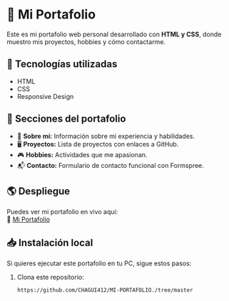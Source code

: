 # 🚀 Mi Portafolio

Este es mi portafolio web personal desarrollado con **HTML y CSS**, donde muestro mis proyectos, hobbies y cómo contactarme.

## 📌 Tecnologías utilizadas
- HTML
- CSS 
- Responsive Design

## 🎯 Secciones del portafolio
- 📖 **Sobre mí:** Información sobre mi experiencia y habilidades.
- 🖥️ **Proyectos:** Lista de proyectos con enlaces a GitHub.
- 🎮 **Hobbies:** Actividades que me apasionan.
- 📬 **Contacto:** Formulario de contacto funcional con Formspree.

## 🌎 Despliegue
Puedes ver mi portafolio en vivo aquí:  
🔗 [Mi Portafolio](http://127.0.0.1:5500/index.html)  

## 📥 Instalación local
Si quieres ejecutar este portafolio en tu PC, sigue estos pasos:

1. Clona este repositorio:
   ```sh
   https://github.com/CHAGUI412/MI-PORTAFOLIO./tree/master
